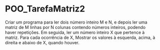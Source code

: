# POO_TarefaMatriz2
Criar um programa para ler dois número inteiro M e N, e depois ler uma matriz de M linhas por N colunas contendo números inteiros, podendo haver repetições. Em seguida, ler um número inteiro X que pertence à matriz. Para cada ocorrência de X, Mostrar os valores à esquerda, acima, à direita e abaixo de X, quando houver.
